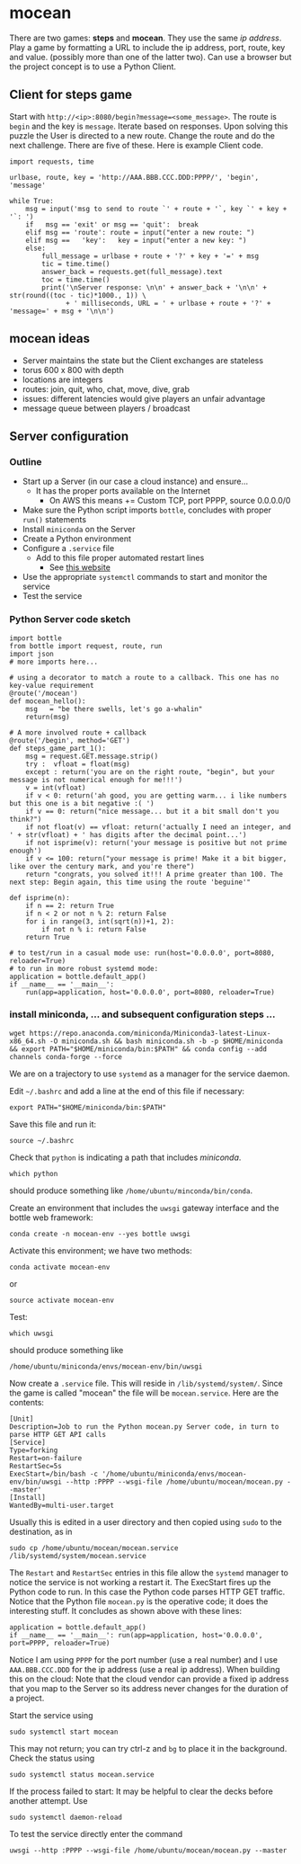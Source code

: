 # mocean

There are two games: **steps** and **mocean**. They use the same *ip address*. Play a game by formatting a URL to include
the ip address, port, route, key and value. (possibly more than one of the latter two). Can use a browser but the project 
concept is to use a Python Client. 

## Client for steps game

Start with `http://<ip>:8080/begin?message=<some_message>`. The route is `begin` and the key is `message`. 
Iterate based on responses. Upon solving this puzzle the User is directed to a new route. Change the route and do the
next challenge. There are five of these. Here is example Client code.

```
import requests, time

urlbase, route, key = 'http://AAA.BBB.CCC.DDD:PPPP/', 'begin', 'message'

while True:
    msg = input('msg to send to route `' + route + '`, key `' + key + '`: ')
    if   msg == 'exit' or msg == 'quit':  break
    elif msg == 'route': route = input("enter a new route: ")
    elif msg ==   'key':   key = input("enter a new key: ")
    else:
        full_message = urlbase + route + '?' + key + '=' + msg
        tic = time.time()
        answer_back = requests.get(full_message).text
        toc = time.time()
        print('\nServer response: \n\n' + answer_back + '\n\n' + str(round((toc - tic)*1000., 1)) \
              + ' milliseconds, URL = ' + urlbase + route + '?' + 'message=' + msg + '\n\n') 
```

## mocean ideas

- Server maintains the state but the Client exchanges are stateless
- torus 600 x 800 with depth
- locations are integers
- routes: join, quit, who, chat, move, dive, grab 
- issues: different latencies would give players an unfair advantage
- message queue between players / broadcast

## Server configuration

### Outline

- Start up a Server (in our case a cloud instance) and ensure...
    - It has the proper ports available on the Internet
        - On AWS this means += Custom TCP, port PPPP, source 0.0.0.0/0
- Make sure the Python script imports `bottle`, concludes with proper `run()` statements
- Install `miniconda` on the Server
- Create a Python environment
- Configure a `.service` file 
    - Add to this file proper automated restart lines
        - See [this website](https://ma.ttias.be/auto-restart-crashed-service-systemd/)
- Use the appropriate `systemctl` commands to start and monitor the service
- Test the service

### Python Server code sketch

```
import bottle
from bottle import request, route, run
import json
# more imports here...

# using a decorator to match a route to a callback. This one has no key-value requirement
@route('/mocean')
def mocean_hello():
    msg   = "be there swells, let's go a-whalin"
    return(msg)

# A more involved route + callback
@route('/begin', method='GET')
def steps_game_part_1():
    msg = request.GET.message.strip()
    try :  vfloat = float(msg) 
    except : return('you are on the right route, "begin", but your message is not numerical enough for me!!!')
    v = int(vfloat)
    if v < 0: return('ah good, you are getting warm... i like numbers but this one is a bit negative :( ')
    if v == 0: return("nice message... but it a bit small don't you think?")
    if not float(v) == vfloat: return('actually I need an integer, and ' + str(vfloat) + ' has digits after the decimal point...')
    if not isprime(v): return('your message is positive but not prime enough')
    if v <= 100: return("your message is prime! Make it a bit bigger, like over the century mark, and you're there")
    return "congrats, you solved it!!! A prime greater than 100. The next step: Begin again, this time using the route 'beguine'"

def isprime(n):
    if n == 2: return True
    if n < 2 or not n % 2: return False
    for i in range(3, int(sqrt(n))+1, 2): 
        if not n % i: return False
    return True
       
# to test/run in a casual mode use: run(host='0.0.0.0', port=8080, reloader=True)
# to run in more robust systemd mode:
application = bottle.default_app()
if __name__ == '__main__':
    run(app=application, host='0.0.0.0', port=8080, reloader=True)
```

### install miniconda, ... and subsequent configuration steps ...

```
wget https://repo.anaconda.com/miniconda/Miniconda3-latest-Linux-x86_64.sh -O miniconda.sh && bash miniconda.sh -b -p $HOME/miniconda && export PATH="$HOME/miniconda/bin:$PATH" && conda config --add channels conda-forge --force
```

We are on a trajectory to use `systemd` as a manager for the service daemon. 

Edit `~/.bashrc` and add a line at the end of this file if necessary: 

```
export PATH="$HOME/miniconda/bin:$PATH"
```

Save this file and run it:

```
source ~/.bashrc
```

Check that `python` is indicating a path that includes *miniconda*.

```
which python
```

should produce something like `/home/ubuntu/minconda/bin/conda`. 


Create an environment that includes the `uwsgi` gateway interface and the bottle web framework: 

```
conda create -n mocean-env --yes bottle uwsgi
```

Activate this environment; we have two methods: 

```
conda activate mocean-env
```

or

```
source activate mocean-env
```

Test:

```
which uwsgi
```

should produce something like

```
/home/ubuntu/miniconda/envs/mocean-env/bin/uwsgi
```

Now create a `.service` file. This will reside in `/lib/systemd/system/`. Since the game is called "mocean" the file will
be `mocean.service`. Here are the contents: 


```
[Unit]
Description=Job to run the Python mocean.py Server code, in turn to parse HTTP GET API calls
[Service]
Type=forking
Restart=on-failure
RestartSec=5s
ExecStart=/bin/bash -c '/home/ubuntu/miniconda/envs/mocean-env/bin/uwsgi --http :PPPP --wsgi-file /home/ubuntu/mocean/mocean.py --master'
[Install]
WantedBy=multi-user.target
```

Usually this is edited in a user directory and then copied using `sudo` to the destination, as in 

```
sudo cp /home/ubuntu/mocean/mocean.service /lib/systemd/system/mocean.service
```

The `Restart` and `RestartSec` entries in this file allow the `systemd` manager to notice the service is not working a restart it.
The ExecStart fires up the Python code to run. In this case the Python code parses HTTP GET traffic. Notice that 
the Python file `mocean.py` is the operative code; it does the interesting stuff. It concludes as shown above with these lines: 

```
application = bottle.default_app()
if __name__ == '__main__': run(app=application, host='0.0.0.0', port=PPPP, reloader=True)
```

Notice I am using `PPPP` for the port number (use a real number) and I use `AAA.BBB.CCC.DDD` for the ip address (use a real
ip address). When building this on the cloud: Note that the cloud vendor can provide a fixed ip address that you map to 
the Server so its address never changes for the duration of a project.


Start the service using

```
sudo systemctl start mocean
```

This may not return; you can try ctrl-z and `bg` to place it in the background. Check the status using 

```
sudo systemctl status mocean.service
```

If the process failed to start: It may be helpful to clear the decks before another attempt. Use

```
sudo systemctl daemon-reload
```







To test the service directly enter the command

```
uwsgi --http :PPPP --wsgi-file /home/ubuntu/mocean/mocean.py --master
```







